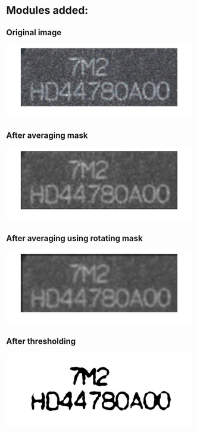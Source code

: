 # Modules added:
## Original image
<img src="original.jpg" alt="original" width="500"/>

## After averaging mask
<img src="avg.jpg" alt="avg" width="500"/>

## After averaging using rotating mask
<img src="avg2.jpg" alt="avg2" width="500"/>

## After thresholding 
<img src="binary.jpg" alt="binary" width="500"/>
